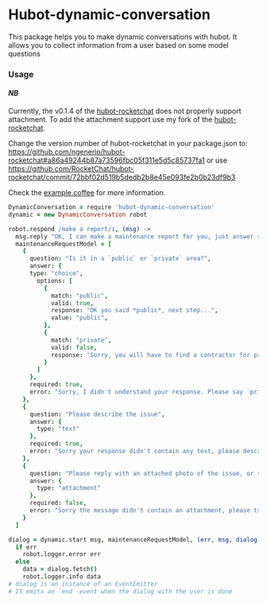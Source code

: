 # Hubot-dynamic-conversation
This package helps you to make dynamic conversations with hubot. It allows you to collect information from a user based on some model questions

### Usage

#### *NB*

Currently, the v0.1.4 of the [hubot-rocketchat](https://github.com/RocketChat/hubot-rocketchat) does not properly support attachment. To add the attachment support use my fork of the [hubot-rocketchat](https://github.com/ngenerio/hubot-rocketchat).

Change the version number of hubot-rocketchat in your package.json to: https://github.com/ngenerio/hubot-rocketchat#a86a49244b87a73596fbc05f311e5d5c85737fa1 or use https://github.com/RocketChat/hubot-rocketchat/commit/72bbf02d519b5dedb2b8e45e093fe2b0b23df9b3

Check the [example.coffee](https://github.com/4thParty/hubot-dynamic-conversation/blob/master/example.coffee) for more information.

```coffee
DynamicConversation = require 'hubot-dynamic-conversation'
dynamic = new DynamicConversation robot

robot.respond /make a report/i, (msg) -> 
  msg.reply "OK, I can make a maintenance report for you, just answer some questions..."
  maintenanceRequestModel = [
    {
      question: "Is it in a `public` or `private` area?",
      answer: {
      type: "choice",
        options: [
          {
            match: "public",
            valid: true,
            response: "OK you said *public*, next step...",
            value: "public",
          },
          {
            match: "private",
            valid: false,
            response: "Sorry, you will have to find a contractor for private maintenance"
          }
        ]
      },
      required: true,
      error: "Sorry, I didn't understand your response. Please say `private` or `public` to proceed."
    },
    {
      question: "Please describe the issue",
      answer: {
        type: "text"
      },
      required: true,
      error: "Sorry your response didn't contain any text, please describe the issue."
    },
    {
      question: "Please reply with an attached photo of the issue, or say `skip` if you don't have a photo"
      answer: {
        type: "attachment"
      },
      required: false,
      error: "Sorry the message didn't contain an attachment, please try again."
    }
  ]

dialog = dynamic.start msg, maintenanceRequestModel, (err, msg, dialog) ->
  if err
    robot.logger.error err
  else
    data = dialog.fetch()
    robot.logger.info data
# dialog is an instance of an EventEmitter
# It emits an `end` event when the dialog with the user is done
```

